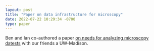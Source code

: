 ```yaml
---
layout: post
title: "Paper on data infrastructure for microscopy"
date: 2022-07-22 10:29:34 -0700
type: paper
---
```


Ben and Ian co-authored a paper [on needs for analyzing microscopy datests](https://www.cambridge.org/core/journals/microscopy-and-microanalysis/article/infrastructure-for-analysis-of-large-microscopy-and-microanalysis-data-sets/F983E01752150A49FF2239F77269C429) with our friends a UW-Madison.
